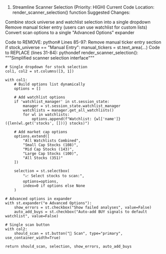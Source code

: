 1. Streamline Scanner Selection (Priority: HIGH)
Current Code Location: render_scanner_selection() function
Suggested Changes:

Combine stock universe and watchlist selection into a single dropdown
Remove manual ticker entry (users can use watchlist for custom lists)
Convert scan options to a single "Advanced Options" expander

Code to REMOVE:
python# Lines 85-97: Remove manual ticker entry section
if stock_universe == "Manual Entry":
    manual_tickers = st.text_area(...)
Code to REPLACE (lines 31-84):
pythondef render_scanner_selection():
    """Simplified scanner selection interface"""

    # Single dropdown for stock selection
    col1, col2 = st.columns([3, 1])

    with col1:
        # Build options list dynamically
        options = []

        # Add watchlist options
        if 'watchlist_manager' in st.session_state:
            manager = st.session_state.watchlist_manager
            watchlists = manager.get_all_watchlists()
            for wl in watchlists:
                options.append(f"Watchlist: {wl['name']} ({len(wl.get('stocks', []))} stocks)")

        # Add market cap options
        options.extend([
            "All Watchlists Combined",
            "Small Cap Stocks (108)",
            "Mid Cap Stocks (143)", 
            "Large Cap Stocks (100)",
            "All Stocks (351)"
        ])

        selection = st.selectbox(
            "📈 Select stocks to scan:",
            options=options,
            index=0 if options else None
        )

    # Advanced options in expander
    with st.expander("⚙️ Advanced Options"):
        show_errors = st.checkbox("Show failed analyses", value=False)
        auto_add_buys = st.checkbox("Auto-add BUY signals to default watchlist", value=False)

    # Single scan button
    with col2:
        should_scan = st.button("🚀 Scan", type="primary", use_container_width=True)

    return should_scan, selection, show_errors, auto_add_buys